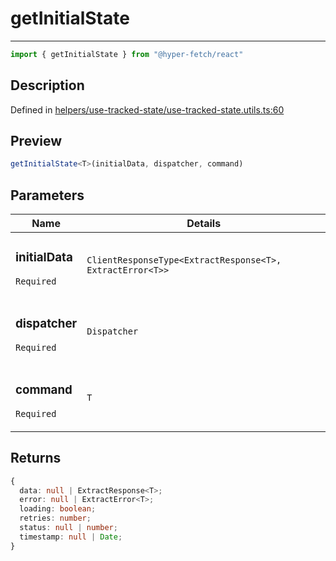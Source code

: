 

# getInitialState

<div class="api-docs__separator" data-reactroot="">

---

</div><div class="api-docs__import" data-reactroot="">

```ts
import { getInitialState } from "@hyper-fetch/react"
```

</div><div class="api-docs__section">

## Description

</div><div class="api-docs__description"><span class="api-docs__do-not-parse">



</span></div><p class="api-docs__definition">

Defined in [helpers/use-tracked-state/use-tracked-state.utils.ts:60](https://github.com/BetterTyped/hyper-fetch/blob/6c3eaa91/packages/react/src/helpers/use-tracked-state/use-tracked-state.utils.ts#L60)

</p><div class="api-docs__section">

## Preview

</div><div class="api-docs__preview fn">

```ts
getInitialState<T>(initialData, dispatcher, command)
```

</div><div class="api-docs__section">

## Parameters

</div><div class="api-docs__parameters"><table><thead><tr><th>Name</th><th>Details</th></tr></thead><tbody><tr param-data="initialData"><td class="api-docs__param-name required">

### initialData 

`Required`

</td><td class="api-docs__param-type">

`ClientResponseType<ExtractResponse<T>, ExtractError<T>>`

</td></tr><tr param-data="dispatcher"><td class="api-docs__param-name required">

### dispatcher 

`Required`

</td><td class="api-docs__param-type">

`Dispatcher`

</td></tr><tr param-data="command"><td class="api-docs__param-name required">

### command 

`Required`

</td><td class="api-docs__param-type">

`T`

</td></tr></tbody></table></div><div class="api-docs__section">

## Returns

</div><div class="api-docs__returns">

```ts
{
  data: null | ExtractResponse<T>;
  error: null | ExtractError<T>;
  loading: boolean;
  retries: number;
  status: null | number;
  timestamp: null | Date;
}
```

</div>